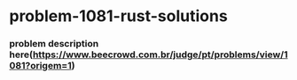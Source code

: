 # problem-1081-rust-solutions

### problem description here(https://www.beecrowd.com.br/judge/pt/problems/view/1081?origem=1)
